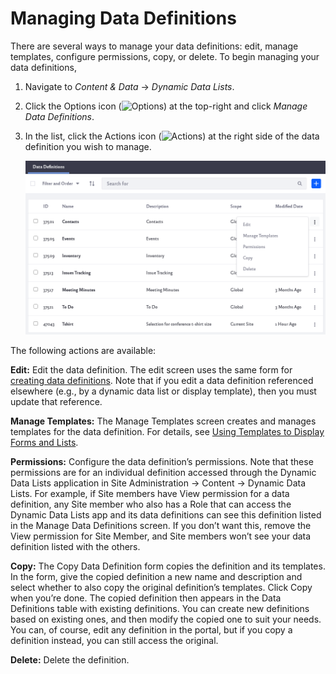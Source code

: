 # Managing Data Definitions

There are several ways to manage your data definitions: edit, manage templates, configure permissions, copy, or delete. To begin managing your data definitions,

1. Navigate to *Content & Data* &rarr; *Dynamic Data Lists*. 

1. Click the Options icon (![Options](../../../images/icon-options.png)) at the top-right and click *Manage Data Definitions*.

1. In the list, click the Actions icon (![Actions](../../../images/icon-actions.png)) at the right side of the data definition you wish to manage.

    ![Locate the definition and click the Options icon.](./managing-data-definitions/images/01.png)

The following actions are available:

**Edit:** Edit the data definition. The edit screen uses the same form for [creating data definitions](./creating-data-). Note that if you edit a data definition referenced elsewhere (e.g., by a dynamic data list or display template), then you must update that reference.

**Manage Templates:** The Manage Templates screen creates and manages templates for the data definition. For details, see [Using Templates to Display Forms and Lists](./using-templates-to-display-forms-and-lists.md).

**Permissions:** Configure the data definition’s permissions. Note that these permissions are for an individual definition accessed through the Dynamic Data Lists application in Site Administration &rarr; Content &rarr; Dynamic Data Lists. For example, if Site members have View permission for a data definition, any Site member who also has a Role that can access the Dynamic Data Lists app and its data definitions can see this definition listed in the Manage Data Definitions screen. If you don’t want this, remove the View permission for Site Member, and Site members won’t see your data definition listed with the others.

**Copy:** The Copy Data Definition form copies the definition and its templates. In the form, give the copied definition a new name and description and select whether to also copy the original definition’s templates. Click Copy when you’re done. The copied definition then appears in the Data Definitions table with existing definitions. You can create new definitions based on existing ones, and then modify the copied one to suit your needs. You can, of course, edit any definition in the portal, but if you copy a definition instead, you can still access the original.

**Delete:** Delete the definition.

